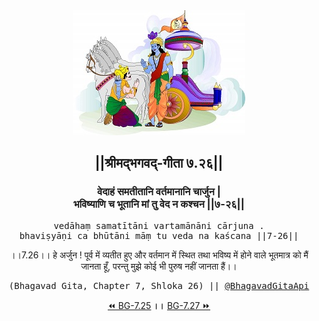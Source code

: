 <center><img src="../../asset/BG.png" alt="#API #bhagavadgitaapi #slok #nodejs #js #api #gitaapi #krishna #hinduism #vedic #ISKCON #shreemadbhagavadgita #technology"/>
<h2>||श्रीमद्‍भगवद्‍-गीता ७.२६||</h2>
<h3>वेदाहं समतीतानि वर्तमानानि चार्जुन |<br/>भविष्याणि च भूतानि मां तु वेद न कश्चन ||७-२६||</h3>
<pre>vedāhaṃ samatītāni vartamānāni cārjuna .<br/>bhaviṣyāṇi ca bhūtāni māṃ tu veda na kaścana ||7-26||</pre>
<p>।।7.26।। हे अर्जुन ! पूर्व में व्यतीत हुए और वर्तमान में स्थित तथा भविष्य में होने वाले भूतमात्र को मैं जानता हूँ, परन्तु मुझे कोई भी पुरुष नहीं जानता हैं।।</p>
<pre>(Bhagavad Gita, Chapter 7, Shloka 26) || <a href="https://twitter.com/bhagavadgitaapi">@BhagavadGitaApi</a></pre><a href="../../7/25">⏪  BG-7.25</a><b>        ।।        </b><a href="../../7/27">BG-7.27  ⏩</a></center></center>
